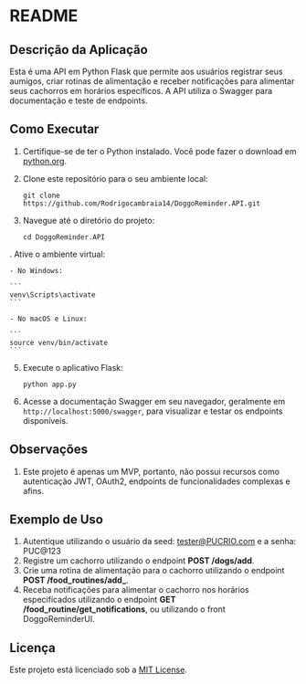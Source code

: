 # README

## Descrição da Aplicação

Esta é uma API em Python Flask que permite aos usuários registrar seus aumigos, criar rotinas de alimentação e receber notificações para alimentar seus cachorros em horários específicos. A API utiliza o Swagger para documentação e teste de endpoints.

## Como Executar

1. Certifique-se de ter o Python instalado. Você pode fazer o download em [python.org](https://www.python.org/).

2. Clone este repositório para o seu ambiente local:

    ```
    git clone https://github.com/Rodrigocambraia14/DoggoReminder.API.git
    ```

3. Navegue até o diretório do projeto:

    ```
    cd DoggoReminder.API
    ```

. Ative o ambiente virtual:

    - No Windows:

    ```
    venv\Scripts\activate
    ```

    - No macOS e Linux:

    ```
    source venv/bin/activate
    ```

5. Execute o aplicativo Flask:

    ```
    python app.py
    ```

6. Acesse a documentação Swagger em seu navegador, geralmente em `http://localhost:5000/swagger`, para visualizar e testar os endpoints disponíveis.


## Observações

1. Este projeto é apenas um MVP, portanto, não possui recursos como autenticação JWT, OAuth2, endpoints de funcionalidades complexas e afins.

## Exemplo de Uso

1. Autentique utilizando o usuário da seed: tester@PUCRIO.com e a senha: PUC@123
1. Registre um cachorro utilizando o endpoint **POST /dogs/add**.
2. Crie uma rotina de alimentação para o cachorro utilizando o endpoint **POST /food_routines/add_**.
3. Receba notificações para alimentar o cachorro nos horários especificados utilizando o endpoint **GET /food_routine/get_notifications**, ou utilizando o front DoggoReminderUI.

## Licença

Este projeto está licenciado sob a [MIT License](LICENSE).
